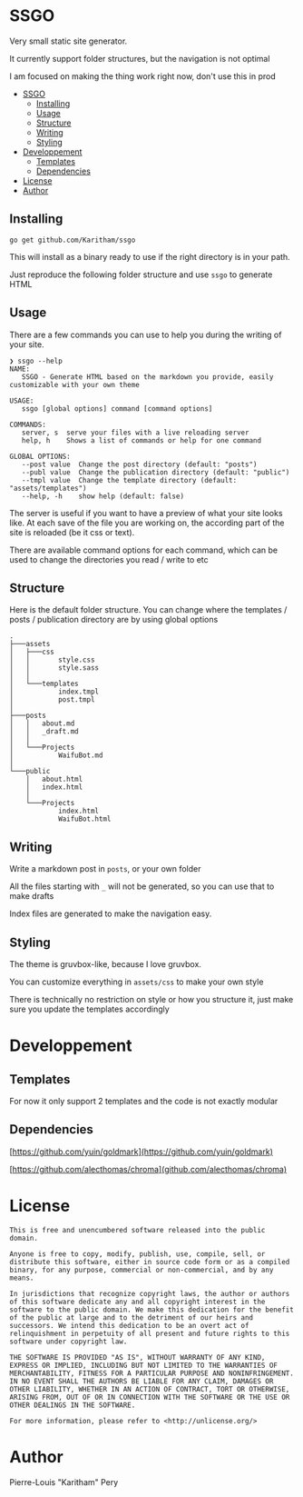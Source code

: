 # SSGO

Very small static site generator.

It currently support folder structures, but the navigation is not optimal

I am focused on making the thing work right now, don't use this in prod

* [SSGO](#ssgo)
  * [Installing](#installing)
  * [Usage](#usage)
  * [Structure](#structure)
  * [Writing](#writing)
  * [Styling](#styling)
* [Developpement](#developpement)
  * [Templates](#templates)
  * [Dependencies](#dependencies)
* [License](#license)
* [Author](#author)
  
## Installing

`go get github.com/Karitham/ssgo`

This will install as a binary ready to use if the right directory is in your path.

Just reproduce the following folder structure and use `ssgo` to generate HTML

## Usage

There are a few commands you can use to help you during the writing of your site.

````help
❯ ssgo --help
NAME:
   SSGO - Generate HTML based on the markdown you provide, easily customizable with your own theme

USAGE:
   ssgo [global options] command [command options]

COMMANDS:
   server, s  serve your files with a live reloading server
   help, h    Shows a list of commands or help for one command

GLOBAL OPTIONS:
   --post value  Change the post directory (default: "posts")
   --publ value  Change the publication directory (default: "public")
   --tmpl value  Change the template directory (default: "assets/templates")
   --help, -h    show help (default: false)
````

The server is useful if you want to have a preview of what your site looks like. At each save of the file you are working on, the according part of the site is reloaded (be it css or text).

There are available command options for each command, which can be used to change the directories you read / write to etc

## Structure

Here is the default folder structure. You can change where the templates / posts / publication directory are by using global options

```tree
.
├───assets
│   ├───css
│   │       style.css
│   │       style.sass
│   │
│   └───templates
│           index.tmpl
│           post.tmpl
│
├───posts
│   │   about.md
│   │   _draft.md
│   │
│   └───Projects
│           WaifuBot.md
│
└───public
    │   about.html
    │   index.html
    │
    └───Projects
            index.html
            WaifuBot.html
```

## Writing

Write a markdown post in `posts`, or your own folder

All the files starting with `_` will not be generated, so you can use that to make drafts

Index files are generated to make the navigation easy.

## Styling

The theme is gruvbox-like, because I love gruvbox.

You can customize everything in `assets/css` to make your own style

There is technically no restriction on style or how you structure it, just make sure you update the templates accordingly

# Developpement

## Templates

For now it only support 2 templates and the code is not exactly modular

## Dependencies

[https://github.com/yuin/goldmark](https://github.com/yuin/goldmark)

[https://github.com/alecthomas/chroma](github.com/alecthomas/chroma)

# License

```license
This is free and unencumbered software released into the public domain.

Anyone is free to copy, modify, publish, use, compile, sell, or
distribute this software, either in source code form or as a compiled
binary, for any purpose, commercial or non-commercial, and by any
means.

In jurisdictions that recognize copyright laws, the author or authors
of this software dedicate any and all copyright interest in the
software to the public domain. We make this dedication for the benefit
of the public at large and to the detriment of our heirs and
successors. We intend this dedication to be an overt act of
relinquishment in perpetuity of all present and future rights to this
software under copyright law.

THE SOFTWARE IS PROVIDED "AS IS", WITHOUT WARRANTY OF ANY KIND,
EXPRESS OR IMPLIED, INCLUDING BUT NOT LIMITED TO THE WARRANTIES OF
MERCHANTABILITY, FITNESS FOR A PARTICULAR PURPOSE AND NONINFRINGEMENT.
IN NO EVENT SHALL THE AUTHORS BE LIABLE FOR ANY CLAIM, DAMAGES OR
OTHER LIABILITY, WHETHER IN AN ACTION OF CONTRACT, TORT OR OTHERWISE,
ARISING FROM, OUT OF OR IN CONNECTION WITH THE SOFTWARE OR THE USE OR
OTHER DEALINGS IN THE SOFTWARE.

For more information, please refer to <http://unlicense.org/>
```

# Author

Pierre-Louis "Karitham" Pery
